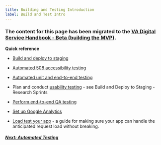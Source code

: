 ```yaml
---
title: Building and Testing Introduction
label: Build and Test Intro
---
```

### The content for this page has been migrated to the <a title="go to VA Digital Service Handbook" href="https://department-of-veterans-affairs.github.io/va-digital-service-handbook/service-design/beta" target="_blank">VA Digital Service Handbook - Beta (building the MVP)</a>.

**Quick reference**

* <a title="go to build and deploy to staging" href="https://department-of-veterans-affairs.github.io/va-digital-service-handbook/service-design/beta#build-and-deploy-to-staging" target="_blank">Build and deploy to staging</a>

* [Automated 508 accessibility testing](./automated-testing)

* [Automated unit and end-to-end testing](../vets-developer-docs/vets-website/forms/tests)

* Plan and conduct <a title="go to usability testing" href="https://department-of-veterans-affairs.github.io/va-digital-service-handbook/service-design/beta#build-and-deploy-to-staging" target="_blank">usability testing</a> - see Build and Deploy to Staging - Research Sprints

* [Perform end-to-end QA testing](./qa)

* [Set up Google Analytics](../vets-developer-docs/google-analytics)

* [Load test your app](needlink) - a guide for making sure your app can handle the anticipated request load without breaking.

<!-- Next Button -->
<a href='./automated-testing'><div class="next-button"><h5 class="next-text">Next: Automated Testing</h5></div></a>
